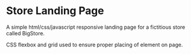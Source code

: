 # Store Landing Page

A simple html/css/javascript responsive landing page for a fictitious store
called BigStore.

CSS flexbox and grid used to ensure proper placing of element on page.